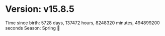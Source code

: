# Version: v15.8.5
Time since birth: 5728 days, 137472 hours, 8248320 minutes, 494899200 seconds
Season: Spring 🌸
